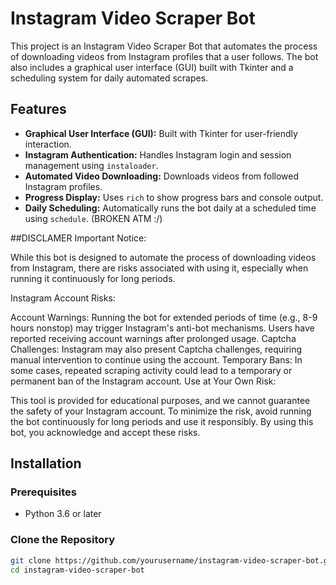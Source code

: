 # Instagram Video Scraper Bot

This project is an Instagram Video Scraper Bot that automates the process of downloading videos from Instagram profiles that a user follows. The bot also includes a graphical user interface (GUI) built with Tkinter and a scheduling system for daily automated scrapes.

## Features

- **Graphical User Interface (GUI):** Built with Tkinter for user-friendly interaction.
- **Instagram Authentication:** Handles Instagram login and session management using `instaloader`.
- **Automated Video Downloading:** Downloads videos from followed Instagram profiles.
- **Progress Display:** Uses `rich` to show progress bars and console output.
- **Daily Scheduling:** Automatically runs the bot daily at a scheduled time using `schedule`. (BROKEN ATM :/)

##DISCLAMER
Important Notice:

While this bot is designed to automate the process of downloading videos from Instagram, there are risks associated with using it, especially when running it continuously for long periods.

Instagram Account Risks:

Account Warnings: Running the bot for extended periods of time (e.g., 8-9 hours nonstop) may trigger Instagram's anti-bot mechanisms. Users have reported receiving account warnings after prolonged usage.
Captcha Challenges: Instagram may also present Captcha challenges, requiring manual intervention to continue using the account.
Temporary Bans: In some cases, repeated scraping activity could lead to a temporary or permanent ban of the Instagram account.
Use at Your Own Risk:

This tool is provided for educational purposes, and we cannot guarantee the safety of your Instagram account.
To minimize the risk, avoid running the bot continuously for long periods and use it responsibly.
By using this bot, you acknowledge and accept these risks.

## Installation

### Prerequisites

- Python 3.6 or later

### Clone the Repository

```bash
git clone https://github.com/yourusername/instagram-video-scraper-bot.git
cd instagram-video-scraper-bot
